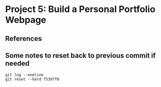 # Project 5: Build a Personal Portfolio Webpage

## References

## Some notes to reset back to previous commit if needed

```
git log --oneline
git reset --hard 75397f0
```
